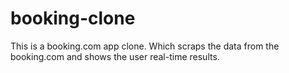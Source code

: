 # booking-clone
This is a booking.com app clone. Which scraps the data from the booking.com and shows the user real-time results.
